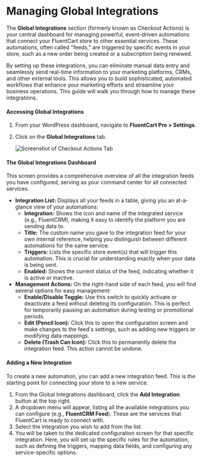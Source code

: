 # Managing Global Integrations

The **Global Integrations** section (formerly known as Checkout Actions) is your central dashboard for managing powerful, event-driven automations that connect your FluentCart store to other essential services. These automations, often called "feeds," are triggered by specific events in your store, such as a new order being created or a subscription being renewed.

By setting up these integrations, you can eliminate manual data entry and seamlessly send real-time information to your marketing platforms, CRMs, and other external tools. This allows you to build sophisticated, automated workflows that enhance your marketing efforts and streamline your business operations. This guide will walk you through how to manage these integrations.

#### Accessing Global Integrations

1.  From your WordPress dashboard, navigate to **FluentCart Pro > Settings**.
2.  Click on the **Global Integrations** tab.

    ![Screenshot of Checkout Actions Tab](/images/settings-configuration/checkout/checkout-actions-tab.png)


#### The Global Integrations Dashboard

This screen provides a comprehensive overview of all the integration feeds you have configured, serving as your command center for all connected services.

* **Integration List:** Displays all your feeds in a table, giving you an at-a-glance view of your automations:
    * **Integration:** Shows the icon and name of the integrated service (e.g., FluentCRM), making it easy to identify the platform you are sending data to.
    * **Title:** The custom name you gave to the integration feed for your own internal reference, helping you distinguish between different automations for the same service.
    * **Triggers:** Lists the specific store event(s) that will trigger this automation. This is crucial for understanding exactly when your data is being sent.
    * **Enabled:** Shows the current status of the feed, indicating whether it is active or inactive.
* **Management Actions:** On the right-hand side of each feed, you will find several options for easy management:
    * **Enable/Disable Toggle:** Use this switch to quickly activate or deactivate a feed without deleting its configuration. This is perfect for temporarily pausing an automation during testing or promotional periods.
    * **Edit (Pencil Icon):** Click this to open the configuration screen and make changes to the feed's settings, such as adding new triggers or modifying data mappings.
    * **Delete (Trash Can Icon):** Click this to permanently delete the integration feed. This action cannot be undone.

#### Adding a New Integration

To create a new automation, you can add a new integration feed. This is the starting point for connecting your store to a new service.

1.  From the Global Integrations dashboard, click the **Add Integration** button at the top right.
2.  A dropdown menu will appear, listing all the available integrations you can configure (e.g., **FluentCRM Feed**). These are the services that FluentCart is ready to connect with.
3.  Select the integration you wish to add from the list.
4.  You will be taken to the dedicated configuration screen for that specific integration. Here, you will set up the specific rules for the automation, such as defining the triggers, mapping data fields, and configuring any service-specific options.